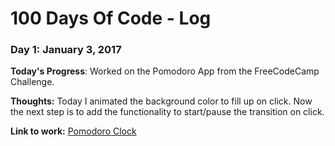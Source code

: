 # 100 Days Of Code - Log

### Day 1: January 3, 2017

**Today's Progress**: Worked on the Pomodoro App from the FreeCodeCamp Challenge. 

**Thoughts:** Today I animated the background color to fill up on click. Now the next step is to add the functionality to start/pause the transition on click. 

**Link to work:** [Pomodoro Clock](https://github.com/rashmimalpande/Pomodoro-Clock)

